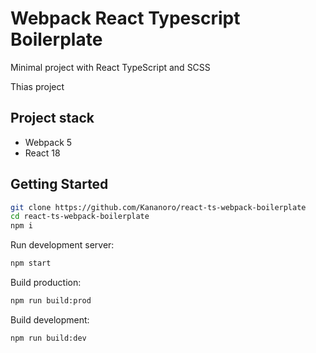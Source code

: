# Webpack React Typescript Boilerplate

Minimal project with React TypeScript and SCSS

Thias project

## Project stack

- Webpack 5
- React 18

## Getting Started

```bash
git clone https://github.com/Kananoro/react-ts-webpack-boilerplate
cd react-ts-webpack-boilerplate
npm i
```

Run development server:

```bash
npm start
```

Build production:

```bash
npm run build:prod
```

Build development:

```bash
npm run build:dev
```
